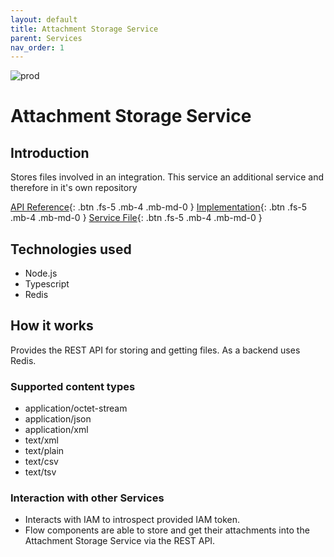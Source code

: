 ```yaml
---
layout: default
title: Attachment Storage Service
parent: Services
nav_order: 1
---
```


<!-- Description Guidelines

Please note:
Use the full links to reference other files or images! Relative links will not work under our theme settings settings.
-->

<!-- please choose the appropriate batch and delete/comment the others  -->
![prod](https://img.shields.io/badge/Status-Production-brightgreen.svg)

# Attachment Storage Service

## Introduction
Stores files involved in an integration. This service an additional service and therefore in it's own repository

[API Reference](http://attachment-storage-service.openintegrationhub.com/api-docs){: .btn .fs-5 .mb-4 .mb-md-0 }
[Implementation](https://github.com/openintegrationhub/attachment-storage-service){: .btn .fs-5 .mb-4 .mb-md-0 }
[Service File](https://github.com/openintegrationhub/attachment-storage-service/tree/feat/initial-project/lib){: .btn .fs-5 .mb-4 .mb-md-0 }

## Technologies used
- Node.js
- Typescript
- Redis

## How it works
Provides the REST API for storing and getting files. As a backend uses Redis.

### Supported content types
- application/octet-stream
- application/json
- application/xml
- text/xml
- text/plain
- text/csv
- text/tsv

### Interaction with other Services
- Interacts with IAM to introspect provided IAM token.
- Flow components are able to store and get their attachments into the Attachment Storage Service via the REST API.
